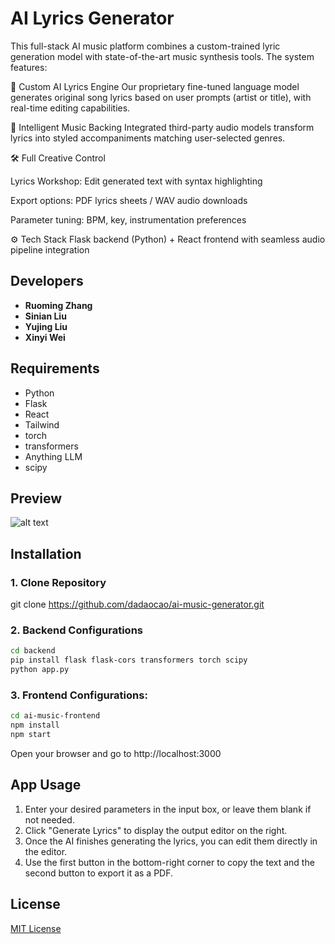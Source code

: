 # AI Lyrics Generator

This full-stack AI music platform combines a custom-trained lyric generation model with state-of-the-art music synthesis tools. The system features:

🧠 Custom AI Lyrics Engine
Our proprietary fine-tuned language model generates original song lyrics based on user prompts (artist or title), with real-time editing capabilities.

🎵 Intelligent Music Backing
Integrated third-party audio models transform lyrics into styled accompaniments matching user-selected genres.

🛠️ Full Creative Control

Lyrics Workshop: Edit generated text with syntax highlighting

Export options: PDF lyrics sheets / WAV audio downloads

Parameter tuning: BPM, key, instrumentation preferences

⚙️ Tech Stack
Flask backend (Python) + React frontend with seamless audio pipeline integration

## Developers

- **Ruoming Zhang**  
- **Sinian Liu**  
- **Yujing Liu**  
- **Xinyi Wei**  

## Requirements

- Python 
- Flask
- React
- Tailwind
- torch
- transformers
- Anything LLM
- scipy

## Preview
![alt text](image.png)

## Installation

### 1. Clone Repository
git clone https://github.com/dadaocao/ai-music-generator.git

### 2. Backend Configurations

```sh
cd backend
pip install flask flask-cors transformers torch scipy
python app.py
```

### 3. Frontend Configurations:

```sh
cd ai-music-frontend
npm install
npm start
```
Open your browser and go to  http://localhost:3000

## App Usage
1. Enter your desired parameters in the input box, or leave them blank if not needed.
2. Click "Generate Lyrics" to display the output editor on the right.
3. Once the AI finishes generating the lyrics, you can edit them directly in the editor.
4. Use the first button in the bottom-right corner to copy the text and the second button to export it as a PDF.

## License
[MIT License](./LICENSE)
